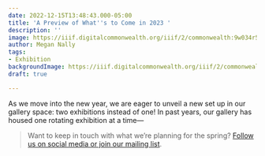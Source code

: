 ```yaml
---
date: 2022-12-15T13:48:43.000-05:00
title: 'A Preview of What''s to Come in 2023 '
description: ''
image: https://iiif.digitalcommonwealth.org/iiif/2/commonwealth:9w034r542/full/pct:30/0/default.jpg
author: Megan Nally
tags:
- Exhibition
backgroundImage: https://iiif.digitalcommonwealth.org/iiif/2/commonwealth:9w034r542/full/pct:30/0/default.jpg
draft: true

---
```


As we move into the new year, we are eager to unveil a new set up in our gallery space: two exhibitions instead of one! In past years, our gallery has housed one rotating exhibition at a time—

> Want to keep in touch with what we’re planning for the spring? [Follow us on social media or join our mailing list](https://www.leventhalmap.org/about/contact-connect/). 